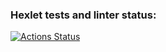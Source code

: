 ### Hexlet tests and linter status:
[![Actions Status](https://github.com/AnastasiaPermikina/frontend-project-lvl1/workflows/hexlet-check/badge.svg)](https://github.com/AnastasiaPermikina/frontend-project-lvl1/actions)